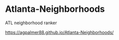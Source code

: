 # Atlanta-Neighborhoods
ATL neighborhood ranker

https://agpalmer88.github.io/Atlanta-Neighborhoods/
